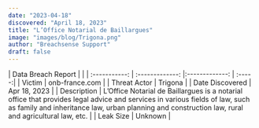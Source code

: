 ```yaml
---
date: "2023-04-18"
discovered: "April 18, 2023"
title: "L’Office Notarial de Baillargues"
image: "images/blog/Trigona.png"
author: "Breachsense Support"
draft: false
---
```


| Data Breach Report           |              | 
| :-----------: | :-------------:     |:-------------:    | :-----:|
| Victim      | onb-france.com      | 
| Threat Actor      | Trigona      | 
| Date Discovered      | Apr 18, 2023      | 
| Description      | L’Office Notarial de Baillargues is a notarial office that provides legal advice and services in various fields of law, such as family and inheritance law, urban planning and construction law, rural and agricultural law, etc.      | 
| Leak Size      | Unknown      | 

